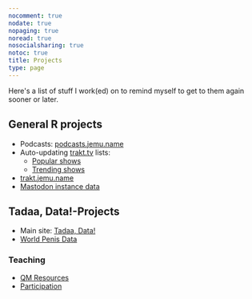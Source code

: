 ```yaml
---
nocomment: true
nodate: true
nopaging: true
noread: true
nosocialsharing: true
notoc: true
title: Projects
type: page
---
```


Here's a list of stuff I work(ed) on to remind myself to get to them again sooner or later.

## General R projects

- Podcasts: [podcasts.jemu.name](https://podcasts.jemu.name)
- Auto-updating [trakt.tv](https://trakt.tv) lists: 
    - [Popular shows](https://stats.jemu.name/tvshows/trakt/trakt-popular.html)
    - [Trending shows](https://stats.jemu.name/tvshows/trakt/trakt-trending.html)
- [trakt.jemu.name](https://trakt.jemu.name)
- [Mastodon instance data](https://metadon.jemu.name)

## Tadaa, Data!-Projects

- Main site: [Tadaa, Data!](https://tadaa-data.de)
- [World Penis Data](https://worldpenis.tadaa-data.de)

### Teaching

- [QM Resources](https://qm.tadaa-data.de)
- [Participation](https://qmparticipation.tadaa-data.de)
